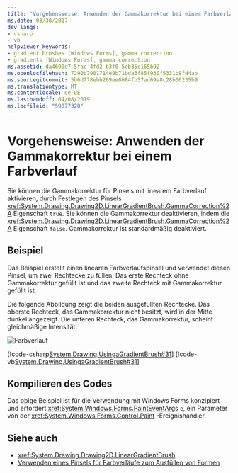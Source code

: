 ```yaml
---
title: 'Vorgehensweise: Anwenden der Gammakorrektur bei einem Farbverlauf'
ms.date: 03/30/2017
dev_langs:
- csharp
- vb
helpviewer_keywords:
- gradient brushes [Windows Forms], gamma correction
- gradients [Windows Forms], gamma correction
ms.assetid: da4690e7-5fac-4fd2-b3f0-5cb35c165b92
ms.openlocfilehash: 7290b7901714e9b71bda3f85f930f5331b8fd4ab
ms.sourcegitcommit: 5b6d778ebb269ee6684fb57ad69a8c28b06235b9
ms.translationtype: MT
ms.contentlocale: de-DE
ms.lasthandoff: 04/08/2019
ms.locfileid: "59077328"
---
```

# <a name="how-to-apply-gamma-correction-to-a-gradient"></a>Vorgehensweise: Anwenden der Gammakorrektur bei einem Farbverlauf
Sie können die Gammakorrektur für Pinsels mit linearem Farbverlauf aktivieren, durch Festlegen des Pinsels <xref:System.Drawing.Drawing2D.LinearGradientBrush.GammaCorrection%2A> Eigenschaft `true`. Sie können die Gammakorrektur deaktivieren, indem die <xref:System.Drawing.Drawing2D.LinearGradientBrush.GammaCorrection%2A> Eigenschaft `false`. Gammakorrektur ist standardmäßig deaktiviert.  
  
## <a name="example"></a>Beispiel  
 Das Beispiel erstellt einen linearen Farbverlaufspinsel und verwendet diesen Pinsel, um zwei Rechtecke zu füllen. Das erste Rechteck ohne Gammakorrektur gefüllt ist und das zweite Rechteck mit Gammakorrektur gefüllt ist.  
  
 Die folgende Abbildung zeigt die beiden ausgefüllten Rechtecke. Das oberste Rechteck, das Gammakorrektur nicht besitzt, wird in der Mitte dunkel angezeigt. Die unteren Rechteck, das Gammakorrektur, scheint gleichmäßige Intensität.  
  
 ![Farbverlauf](./media/gammagradient1.png "gammagradient1")  
  
 [!code-csharp[System.Drawing.UsingaGradientBrush#31](~/samples/snippets/csharp/VS_Snippets_Winforms/System.Drawing.UsingaGradientBrush/CS/Class1.cs#31)]
 [!code-vb[System.Drawing.UsingaGradientBrush#31](~/samples/snippets/visualbasic/VS_Snippets_Winforms/System.Drawing.UsingaGradientBrush/VB/Class1.vb#31)]  
  
## <a name="compiling-the-code"></a>Kompilieren des Codes  
 Das obige Beispiel ist für die Verwendung mit Windows Forms konzipiert und erfordert <xref:System.Windows.Forms.PaintEventArgs> `e`, ein Parameter von der <xref:System.Windows.Forms.Control.Paint> -Ereignishandler.  
  
## <a name="see-also"></a>Siehe auch

- <xref:System.Drawing.Drawing2D.LinearGradientBrush>
- [Verwenden eines Pinsels für Farbverläufe zum Ausfüllen von Formen](using-a-gradient-brush-to-fill-shapes.md)
